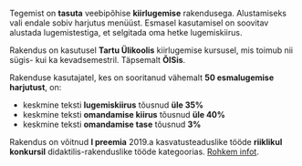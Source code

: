 Tegemist on **tasuta** veebipõhise **kiirlugemise** rakendusega. Alustamiseks vali endale sobiv harjutus menüüst. Esmasel kasutamisel on soovitav alustada lugemistestiga, et selgitada oma hetke lugemiskiirus.

Rakendus on kasutusel **Tartu Ülikoolis** kiirlugemise kursusel, mis toimub nii sügis- kui ka kevadsemestril. Täpsemalt **ÕISis**.

Rakenduse kasutajatel, kes on sooritanud vähemalt **50 esmalugemise harjutust**, on:
- keskmine teksti **lugemiskiirus** tõusnud **üle 35%**
- keskmine teksti **omandamise kiirus** tõusnud **üle 40%**
- keskmine teksti **omandamise tase** tõusnud **3%**

Rakendus on võitnud **I preemia** 2019.a kasvatusteaduslike tööde **riiklikul konkursil** didaktilis-rakenduslike tööde kategoorias. [Rohkem infot](https://www.etag.ee/tegevused/konkursid/kasvatusteaduslike-toode-konkurss/varasemad-konkursid/).